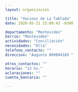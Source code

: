 ```yaml
---
layout: organizacion

title: "Vecinos de La Tablada"
date: 2020-05-21 15:09:43 -0300

departamento: "Montevideo"
barrio: "Montevideo"
actividades: "Conciliación"
necesidades: "Olla"
telefono_contacto: ""
direccion: "Augusto 099894189 "

otros_contactos: ""
horario: "13 hs."
aclaraciones: ""
cuenta_bancaria: ""

---
```

